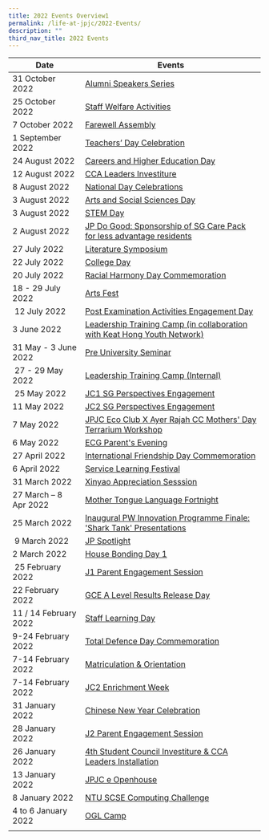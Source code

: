 ```yaml
---
title: 2022 Events Overview1
permalink: /life-at-jpjc/2022-Events/
description: ""
third_nav_title: 2022 Events
---
```

| Date | Events | 
| -------- | -------- |
|31 October 2022|[Alumni Speakers Series](https://www.jpjc.moe.edu.sg/life-at-jpjc/2022-Events/AlumniSpeakersSeries/)| 
|25 October 2022|[Staff Welfare Activities](https://www.jpjc.moe.edu.sg/life-at-jpjc/2022-Events/StaffWelfareActivities/)|
|7 October 2022|[Farewell Assembly](https://www.jpjc.moe.edu.sg/life-at-jpjc/2022-Events/FarewellAssembly/)| 
|1 September 2022|[Teachers’ Day Celebration](https://www.jpjc.moe.edu.sg/life-at-jpjc/2022-Events/TeachersDayCelebration/)|
|24 August 2022|[Careers and Higher Education Day](https://www.jpjc.moe.edu.sg/life-at-jpjc/2022-Events/CareersandHigherEducationDay/)| 
|12 August 2022|[CCA Leaders Investiture](https://www.jpjc.moe.edu.sg/life-at-jpjc/2022-Events/CCALeadersInvestiture/)|
|8 August 2022|[National Day Celebrations](https://www.jpjc.moe.edu.sg/life-at-jpjc/2022-Events/nationaldaycelebrations/)| 
|3 August 2022|[Arts and Social Sciences Day](https://www.jpjc.moe.edu.sg/life-at-jpjc/2022-Events/ArtsandSocialSciencesDay/)| 
|3 August 2022|[STEM Day](https://www.jpjc.moe.edu.sg/life-at-jpjc/2022-Events/stemday/)| 
|2 August 2022 |[JP Do Good: Sponsorship of SG Care Pack for less advantage residents](https://www.jpjc.moe.edu.sg/life-at-jpjc/2022-Events/jpdogood/)| 
|27 July 2022|[Literature Symposium](https://www.jpjc.moe.edu.sg/life-at-jpjc/2022-Events/LiteratureSymposium/)| 
|22 July 2022|[College Day](https://www.jpjc.moe.edu.sg/life-at-jpjc/2022-Events/collegeday/)| 
|20 July 2022|[Racial Harmony Day Commemoration](https://www.jpjc.moe.edu.sg/life-at-jpjc/2022-events/rhd-commemoration/)| 
|18 - 29 July 2022|[Arts Fest](https://www.jpjc.moe.edu.sg/life-at-jpjc/2022-Events/artsfest/)| 
| 12 July 2022 |[Post Examination Activities Engagement Day](https://www.jpjc.moe.edu.sg/life-at-jpjc/2022-Events/postexams/)| 
|   3 June 2022  |[Leadership Training Camp (in collaboration with Keat Hong Youth Network)](https://www.jpjc.moe.edu.sg/life-at-jpjc/2022-Events/LTCkeathong)| 
|  31 May - 3 June 2022   |[Pre University Seminar](https://www.jpjc.moe.edu.sg/life-at-jpjc/2022-events/pre-uni-seminar/)| 
|    27 - 29 May 2022  |[Leadership Training Camp (Internal)](https://www.jpjc.moe.edu.sg/life-at-jpjc/2022-Events/LTCinternal/)| 
|  25 May 2022    | [JC1 SG Perspectives Engagement](https://staging.d1kt1aspitrtfv.amplifyapp.com/life-at-jpjc/2022-events/jc1-sg-prespectives-engagement/) | 
|   11 May 2022  | [JC2 SG Perspectives Engagement](https://staging.d1kt1aspitrtfv.amplifyapp.com/life-at-jpjc/2022-events/jc2-sg-perspective-engagement/) | 
|  7 May 2022   |[JPJC Eco Club X Ayer Rajah CC Mothers' Day Terrarium Workshop ](https://staging.d1kt1aspitrtfv.amplifyapp.com/life-at-jpjc/2022-events/jpjc-eco-club-and-terrarium-workshop/)  | 
|   6 May 2022  |[ECG Parent's Evening](https://staging.d1kt1aspitrtfv.amplifyapp.com/life-at-jpjc/2022-events/ecg-parents-evening/) | 
|    27 April 2022 | [International Friendship Day Commemoration](https://staging.d1kt1aspitrtfv.amplifyapp.com/life-at-jpjc/2022-events/international-friendship-day-commemoration/) | 
|    6 April 2022 |  [Service Learning Festival](https://staging.d1kt1aspitrtfv.amplifyapp.com/life-at-jpjc/2022-events/service-learning-festival/) | 
|  31 March 2022   |[Xinyao Appreciation Sesssion](https://staging.d1kt1aspitrtfv.amplifyapp.com/life-at-jpjc/2022-events/xinyao-appreciation-session/) | 
|   27 March – 8 Apr 2022  |  [Mother Tongue Language Fortnight](https://staging.d1kt1aspitrtfv.amplifyapp.com/life-at-jpjc/2022-events/mtl-fortnight/) | 
| 25 March 2022 |[Inaugural PW Innovation Programme Finale: 'Shark Tank' Presentations](https://staging.d1kt1aspitrtfv.amplifyapp.com/life-at-jpjc/2022-events/shark-tank-presentations/) |
|   9 March 2022|  [JP Spotlight](https://staging.d1kt1aspitrtfv.amplifyapp.com/life-at-jpjc/2022-events/jp-spotlight/)  |
| 2 March 2022 | [House Bonding Day 1](https://staging.d1kt1aspitrtfv.amplifyapp.com/life-at-jpjc/2022-events/house-bonding-day-1/)  |
|   25 February 2022|  [J1 Parent Engagement Session](https://staging.d1kt1aspitrtfv.amplifyapp.com/life-at-jpjc/2022-events/j1-parent-engagement-session/) |
| 22 February 2022 |  [GCE A Level Results Release Day](https://staging.d1kt1aspitrtfv.amplifyapp.com/life-at-jpjc/2022-events/gce-a-level-results-release-day/)|
|  11 / 14 February 2022| [Staff Learning Day](https://staging.d1kt1aspitrtfv.amplifyapp.com/life-at-jpjc/2022-events/staff-learning-day/)  |
| 9-24 February 2022 | [Total Defence Day Commemoration](https://staging.d1kt1aspitrtfv.amplifyapp.com/life-at-jpjc/2022-events/total-defence-day-commemoration/) |
|  7-14 February 2022|   [Matriculation & Orientation](https://staging.d1kt1aspitrtfv.amplifyapp.com/life-at-jpjc/2022-events/matriculation-and-orientation/) |
|  7-14 February 2022|  [JC2 Enrichment Week](https://staging.d1kt1aspitrtfv.amplifyapp.com/life-at-jpjc/2022-events/jc2-enrichment-week/) |
|  31 January 2022|  [Chinese New Year Celebration](https://staging.d1kt1aspitrtfv.amplifyapp.com/life-at-jpjc/2022-events/cny-celebration/)|
|  28 January 2022| [J2 Parent Engagement Session](https://staging.d1kt1aspitrtfv.amplifyapp.com/life-at-jpjc/2022-events/j2-parent-engagement-session/)  |
|  26 January 2022| [4th Student Council Investiture & CCA Leaders Installation](https://staging.d1kt1aspitrtfv.amplifyapp.com/life-at-jpjc/2022-events/student-council-investiture-and-cca-ldrs-installation/)|
|  13 January 2022| [JPJC e Openhouse](https://staging.d1kt1aspitrtfv.amplifyapp.com/life-at-jpjc/2022-events/jpjc-e-openhouse/)  |
| 8 January 2022 |  [NTU SCSE Computing Challenge](https://staging.d1kt1aspitrtfv.amplifyapp.com/life-at-jpjc/2022-events/ntu-scse-computing-challenge/)|
| 4 to 6 January 2022 |   [OGL Camp](https://staging.d1kt1aspitrtfv.amplifyapp.com/life-at-jpjc/2022-events/ogl-camp/) |
|  |     |